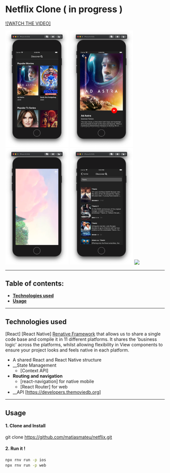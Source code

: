 # Netflix Clone ( in progress )

[![WATCH THE VIDEO]](https://www.youtube.com/watch?v=LVS6AfRVXeU)



<img width="200" src="src/app/assets/1.png"></img>
<img width="200" src="src/app/assets/2.png"></img>
<img width="200" src="src/app/assets/4.png"></img>
<img width="200" src="src/app/assets/5.png"></img>
<img src="src/app/assets/6.png"></img>

---

## Table of contents:

- **[Technologies used](#technologies-used)**
- **[Usage](#usage)**

---

## Technologies used

[React]
[React Native]
[Renative Framework](https://renative.org/) that allows us to share a single code base and compile it in 11 different platforms. It shares the 'business logic' across the platforms, whilst allowing flexibility in View components to ensure your project looks and feels native in each platform.

- A shared React and React Native structure
- __State Management
    - [Context API]
- __Routing and navigation__
    - [react-navigation] for native mobile
    - [React Router] for web
- __API
    [https://developers.themoviedb.org]
---
## Usage


#### 1. Clone and Install

git clone https://github.com/matiasmateu/netflix.git

#### 2. Run it !
```bash
npx rnv run -p ios 
npx rnv run -p web
```
